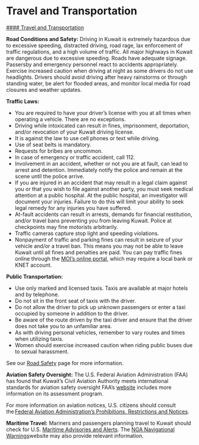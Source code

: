 # Travel and Transportation

[#### Travel and Transportation](javascript:void(0); "Travel and Transportation")

**Road Conditions and Safety:** Driving in Kuwait is extremely hazardous due to excessive speeding, distracted driving, road rage, lax enforcement of traffic regulations, and a high volume of traffic. All major highways in Kuwait are dangerous due to excessive speeding. Roads have adequate signage. Passersby and emergency personnel react to accidents appropriately. Exercise increased caution when driving at night as some drivers do not use headlights. Drivers should avoid driving after heavy rainstorms or through standing water, be alert for flooded areas, and monitor local media for road closures and weather updates.

**Traffic Laws:**

* You are required to have your driver’s license with you at all times when operating a vehicle. There are no exceptions.
* Driving while intoxicated can result in fines, imprisonment, deportation, and/or revocation of your Kuwait driving license.
* It is against the law to use cell phones or text while driving.
* Use of seat belts is mandatory.
* Requests for bribes are uncommon.
* In case of emergency or traffic accident, call 112.
* Involvement in an accident, whether or not you are at fault, can lead to arrest and detention. Immediately notify the police and remain at the scene until the police arrive.
* If you are injured in an accident that may result in a legal claim against you or that you wish to file against another party, you must seek medical attention at a public hospital. At the public hospital, an investigator will document your injuries. Failure to do this will limit your ability to seek legal remedy for any injuries you have suffered.
* At-fault accidents can result in arrests, demands for financial restitution, and/or travel bans preventing you from leaving Kuwait. Police at checkpoints may fine motorists arbitrarily.
* Traffic cameras capture stop light and speeding violations.
* Nonpayment of traffic and parking fines can result in seizure of your vehicle and/or a travel ban. This means you may not be able to leave Kuwait until all fines and penalties are paid. You can pay traffic fines online through the [MOI’s online portal](https://rnt.moi.gov.kw/esrv/Start.do?lang=eng#mobSec), which may require a local bank or KNET account.

**Public Transportation:**

* Use only marked and licensed taxis. Taxis are available at major hotels and by telephone.
* Do not sit in the front seat of taxis with the driver.
* Do not allow the driver to pick up unknown passengers or enter a taxi occupied by someone in addition to the driver.
* Be aware of the route driven by the taxi driver and ensure that the driver does not take you to an unfamiliar area.
* As with driving personal vehicles, remember to vary routes and times when utilizing taxis.
* Women should exercise increased caution when riding public buses due to sexual harassment.

See our [Road Safety](https://travel.state.gov/content/travel/en/international-travel/before-you-go/driving-and-road-safety.html) page for more information.

**Aviation Safety Oversight:** The U.S. Federal Aviation Administration (FAA) has found that Kuwait’s Civil Aviation Authority meets international standards for aviation safety oversight FAA’s [website](https://www.faa.gov/about/initiatives/iasa) includes more information on its assessment program.

For more information on aviation notices, U.S. citizens should consult the [Federal Aviation Administration’s Prohibitions, Restrictions and Notices](https://www.faa.gov/air_traffic/publications/us_restrictions#PersianGulf).

**Maritime Travel:** Mariners and passengers planning travel to Kuwait should check for U.S. [Maritime Advisories and Alerts](https://gcc02.safelinks.protection.outlook.com/?url=https%3A%2F%2Fwww.maritime.dot.gov%2Fmsci-advisories&data=05%7C02%7CKramerLM%40state.gov%7C85739bcf877140e1c26308dd6af6a570%7C66cf50745afe48d1a691a12b2121f44b%7C0%7C0%7C638784329743831836%7CUnknown%7CTWFpbGZsb3d8eyJFbXB0eU1hcGkiOnRydWUsIlYiOiIwLjAuMDAwMCIsIlAiOiJXaW4zMiIsIkFOIjoiTWFpbCIsIldUIjoyfQ%3D%3D%7C0%7C%7C%7C&sdata=hXPZxDQITtfWb7%2B8Q5iIA0fqejoKXwYab5ASyie6bKc%3D&reserved=0). The [NGA Navigational Warnings](https://gcc02.safelinks.protection.outlook.com/?url=https%3A%2F%2Fmsi.nga.mil%2FNavWarnings&data=05%7C02%7CKramerLM%40state.gov%7C85739bcf877140e1c26308dd6af6a570%7C66cf50745afe48d1a691a12b2121f44b%7C0%7C0%7C638784329743871349%7CUnknown%7CTWFpbGZsb3d8eyJFbXB0eU1hcGkiOnRydWUsIlYiOiIwLjAuMDAwMCIsIlAiOiJXaW4zMiIsIkFOIjoiTWFpbCIsIldUIjoyfQ%3D%3D%7C0%7C%7C%7C&sdata=GjN8TWA%2FquFD6AQ2g15ydwTRmalU%2F7jx%2BVJpY6Y0s%2Bs%3D&reserved=0)website may also provide relevant information.